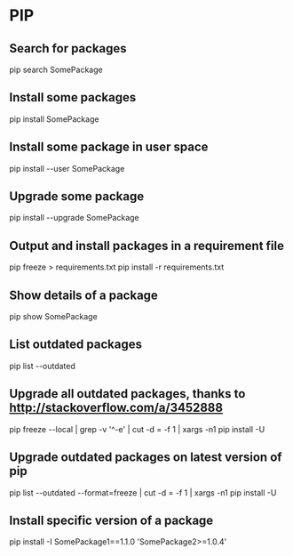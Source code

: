 # PIP

## Search for packages
pip search SomePackage

## Install some packages
pip install SomePackage

## Install some package in user space
pip install --user SomePackage

## Upgrade some package
pip install --upgrade SomePackage

## Output and install packages in a requirement file
pip freeze > requirements.txt
pip install -r requirements.txt

## Show details of a package
pip show SomePackage

## List outdated packages
pip list --outdated

## Upgrade all outdated packages, thanks to http://stackoverflow.com/a/3452888
pip freeze --local | grep -v '^\-e' | cut -d = -f 1 | xargs -n1 pip install -U

## Upgrade outdated packages on latest version of pip
pip list --outdated --format=freeze | cut -d = -f 1 | xargs -n1 pip install -U

## Install specific version of a package
pip install -I SomePackage1==1.1.0 'SomePackage2>=1.0.4'
